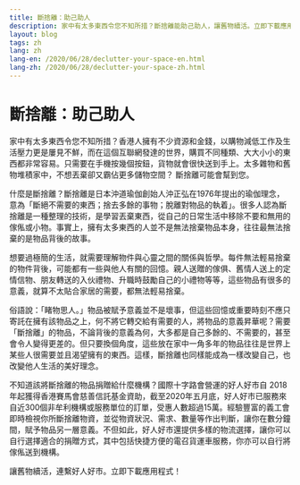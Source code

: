 ```yaml
---
title: 斷捨離：助己助人
description: 家中有太多東西令您不知所措？斷捨離能助己助人，讓舊物續活。⽴即下載應用程式，連繫好⼈好市，將家中物品轉交有需要的人手上！
layout: blog
tags: zh
lang: zh
lang-en: /2020/06/28/declutter-your-space-en.html
lang-zh: /2020/06/28/declutter-your-space-zh.html
---
```


# 斷捨離：助己助人

家中有太多東西令您不知所措？香港人擁有不少資源和金錢，以購物減低工作及生活壓力更是屢見不鮮，而在這個互聯網發達的世界，購買不同種類、大大小小的東西都非常容易。只需要在手機按幾個按鈕，貨物就會很快送到手上。太多雜物和舊物堆積家中，不想丟棄卻又霸佔更多儲物空間？ 斷捨離可能會幫到您。

什麼是斷捨離？斷捨離是日本沖道瑜伽創始人沖正弘在1976年提出的瑜伽理念，意為「斷絕不需要的東西；捨去多餘的事物；脫離對物品的執着」。很多人認為斷捨離是一種整理的技術，是學習丟棄東西，從自己的日常生活中移除不要和無用的傢俬或小物。事實上，擁有太多東西的人並不是無法捨棄物品本身，往往最無法捨棄的是物品背後的故事。

想要過極簡的生活，就需要理解物件與心靈之間的關係與哲學。每件無法輕易捨棄的物件背後，可能都有一些與他人有關的回憶。親人送贈的傢俱、舊情人送上的定情信物、朋友轉送的入伙禮物、升職時鼓勵自己的小禮物等等，這些物品有很多的意義，就算不太貼合家居的需要，都無法輕易捨棄。

俗語說：「睹物思人。」物品被賦予意義並不是壞事，但這些回憶或重要時刻不應只寄託在擁有該物品之上，何不將它轉交給有需要的人，將物品的意義昇華呢？需要「斷捨離」的物品，不論背後的意義為何，大多都是自己多餘的、不需要的，甚至會令人變得更差的。但只要換個角度，這些放在家中一角多年的物品往往是世界上某些人很需要並且渴望擁有的東西。這樣，斷捨離也同樣能成為一樣改變自己，也改變他人生活的美好理念。

不知道該將斷捨離的物品捐贈給什麼機構？國際十字路會營運的好人好市自 2018年起獲得香港賽馬會慈善信託基金資助，截至2020年五月底，好人好市已服務來自近300個非牟利機構或服務單位的訂單，受惠人數超過15萬。經驗豐富的義工會即時檢視你所斷捨離物資，並從物資狀況、需求、數量等作出判斷，讓你在數分鐘間，賦予物品另一層意義。不但如此，好人好市還提供多樣的物流選擇，讓你可以自行選擇適合的捐贈方式，其中包括快捷方便的電召貨運車服務，你亦可以自行將傢俬送到機構。

讓舊物續活，連繫好⼈好市。⽴即下載應用程式！
